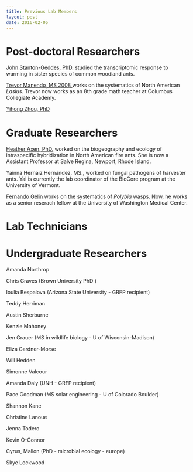 ```yaml
---
title: Previous Lab Members
layout: post
date: 2016-02-05
---
```


# Post-doctoral Researchers
<a href="http://johnstantongeddes.org/">John Stanton-Geddes, PhD.</a> studied the transcriptomic response to warming in sister species of common woodland ants.

<a href="http://unitedschoolsnetwork.org/maincampus-ourteam.php">Trevor Manendo, MS 2008 </a>  works on the systematics of North American <i>Lasius</i>. Trevor now works as an 8th grade math teacher at Columbus Collegiate Academy.

<a href="http://cellbio.uga.edu/directory/yihong-zhou">Yihong Zhou, PhD</a>

# Graduate Researchers

<a href="http://www.salve.edu/users/dr-heather-axen">Heather Axen, PhD.</a> worked on the biogeography and ecology of intraspecific hybridization in North American fire ants. She is now a Assistant Professor at Salve Regina, Newport, Rhode Island.

Yainna Hernáiz Hernández, MS., worked on fungal pathogens of harvester ants. Yai is currently the lab coordinator of the BioCore program at the University of Vermont.

<a href="http://www.fernandogelin.com/">Fernando Gelin </a> works on the systematics of <i>Polybia</i> wasps. Now, he works as a senior reserach fellow at the University of Washington Medical Center.

# Lab Technicians 


# Undergraduate Researchers

Amanda Northrop

Chris Graves (Brown University PhD )

Ioulia Bespalova (Arizona State University - GRFP recipient)

Teddy Herriman

Austin Sherburne

Kenzie Mahoney

Jen Grauer (MS in wildlife biology - U of Wisconsin-Madison)

Eliza Gardner-Morse

Will Hedden 

Simonne Valcour

Amanda Daly (UNH - GRFP recipient)

Pace Goodman (MS solar engineering - U of Colorado Boulder)

Shannon Kane

Christine Lanoue 

Jenna Todero

Kevin O-Connor 

Cyrus, Mallon (PhD - microbial ecology - europe)

Skye Lockwood

